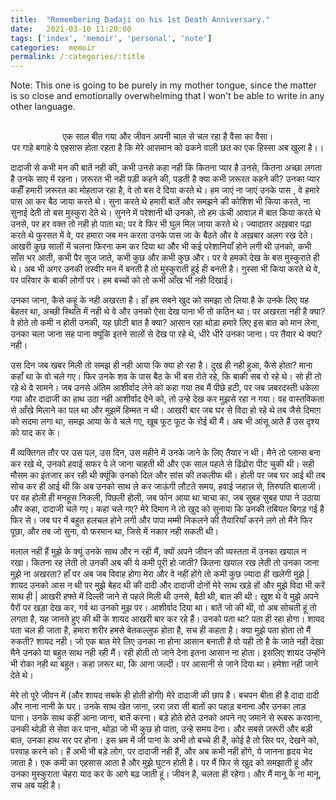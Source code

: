 ```yaml
---
title:  "Remembering Dadaji on his 1st Death Anniversary."
date:   2021-03-10 11:20:00
tags: ['index', 'memoir', 'personal', 'note']
categories:  memoir
permalink: /:categories/:title
---
```

Note: This one is going to be purely in my mother tongue, since the matter is so close and emotionally overwhelming that I won't be able to write in any other language.
<br>
<br>

<p style="text-align: center;">
एक साल बीत गया और जीवन अपनी चाल से चल रहा है वैसा का वैसा।
<br>
पर गाहे बगाहे ये एहसास होता रहता है कि मेरे आसमान को ढकने वाली छत का एक हिस्सा अब खुला है।।
</p>

<p>
दादाजी से कभी मन की बातें नही की, कभी उनसे कहा नही कि कितना प्यार है उनसे, कितना अच्छा लगता है उनके साए में रहना। ज़रूरत भी नही पड़ी कहने की, पड़ती है क्या कभी ज़रूरत कहने की? उनका प्यार कहाँँ हमारी ज़रूरत का मोहताज रहा है,  वे तो बस दे दिया करते थे। हम जाएं ना जाएं उनके पास , वे  हमारे पास आ कर बैठ जाया करते थे। सुना करते थे हमारी बातें और समझने की कोशिश भी किया करते, ना सुनाई देती तो बस मुस्कुरा देते थे। सुनने में परेशानी थी उनको, तो हम ऊंची आवाज़ में बात किया करते थे उनसे, पर हर वक्त तो नही हो पाता था; पर वे फिर भी घुल मिल जाया करते थे। ज्यादातर अख़बार पढ़ा करते थे फुरसत में वे, पर हमारा जब मन करता उनके पास जा के बैठते और वे अख़बार अलग रख देते। आखरी कुछ सालों में चलना फिरना कम कर दिया था और भी कई परेशानियाँ होने लगी थी उनको, कभी साँस भर आती, कभी पैर सूज जाते, कभी कुछ और कभी कुछ और। पर वे  हमको देख के बस मुस्कुराते ही थे। अब भी अगर उनकी तस्वीर मन में बनती है तो मुस्कुराती हुई ही बनती है। गुस्सा भी किया करते थे वे, पर परिवार के बाकी लोगों पर। हम बच्चों को तो कभी आँख भी नही दिखाई।
</p>
<p>
उनका जाना, कैसे कहूं के नही अखरता है। हाँ हम सबने खुद को समझा तो लिया है के उनके लिए यह बेहतर था, अच्छी स्थिति में नही थे वे और उनको ऐसा देख पाना भी तो कठिन था। पर अखरता नही है क्या? वे होते तो कमी न होती उनकी, यह छोटी बात है क्या? आसान रहा थोड़ा हमारे लिए इस बात को मान लेना, उनका चला जाना सह पाना क्यूंकि इतने सालों से देख पा रहे थे, धीरे धीरे उनका जाना। पर तैयार थे क्या? नही।
</p>
<p>
उस दिन जब खबर मिली तो समझ ही नही आया कि क्या हो रहा है। दुख ही नही हुआ, कैसे होता? माना कहाँ था के वो चले गए। फिर उनके शव के पास बैठ के भी बस रोते रहे, कि बाकी सब रो रहे थे। सो ही तो रहे थे वे सामने। जब उनसे अंतिम आशीर्वाद लेने को कहा गया तब मैं पीछे हटी, पर जब ज़बरदस्ती धकेला गया और दादाजी का हाथ उठा नही आशीर्वाद देने को, तो उन्हे देख कर मुझसे रहा न गया। वह वास्तविकता से आँखे मिलाने का पल था और मुझमें हिम्मत न थी। आखरी बार जब घर से विदा हो रहे थे तब जैसे दिमाग़ को सदमा लगा था, समझ आया के वे चले गए, खूब फूट फूट के रोई थी मैं। अब भी आंसू आते हैं उस दृश्य को याद कर के।

</p>
<p>
मैं व्यक्तिगत तौर पर उस पल, उस दिन, उस महीने में उनके जाने के लिए तैयार न थी। मैने तो प्लान्स बना कर रखे थे, उनको हवाई सफर पे ले जाना चाहती थी और एक साल पहले से ढिंढोरा पीट चुकी थी। सही मौसम का इंतजार कर रही थी क्यूंकि उनको दिल और सांस की तकलीफ थी। होली पर जब घर आई थी तब सोच कर ही आई थी कि अब उनको साथ ले कर जाऊंगी लौटते समय, हवाई जहाज़ से, तिरुपति बालाजी। पर वह होली ही मनहूस निकली, पिछली होली, जब फोन आया था चाचा का, जब सुबह सुबह पापा ने उठाया और कहा, दादाजी चले गए। कहां चले गए? मेरे दिमाग ने तो खुद को सुनाया कि उनकी तबियत बिगड़ गई है फिर से। जब घर में बहुत हलचल होने लगी और पापा मम्मी निकलने की तैयारियाँ करने लगे तो मैंने फिर पूछा, और तब जो सुना, वो फरमान था, जिसे में नकार नही सकती थी।
</p>

<p>
मलाल नही हैं मुझे के क्यूं उनके साथ और न रही मैं, क्यों अपने जीवन की व्यस्तता में उनका खयाल न रखा। कितना रह लेती तो उनकी अब की ये कमी पूरी हो जाती? कितना खयाल रख लेती तो उनका जाना मुझे ना अखरता? हाँ पर अब जब विवाह होगा मेरा और वे नहीं होंगे तो कमी कुछ ज़्यादा ही खलेगी मुझे | शायद उनको आस न थी पर मुझे बेहद थी की दादी और दादाजी दोनों मेरे साथ खड़े हों और मुझे विदा भी करें साथ ही | आखरी हफ्ते में दिल्ली जाने से पहले मिली थी उनसे, बैठी थी, बात की थी। खुश थे वे मुझे अपने पैरों पर खड़ा देख कर, गर्व था उनको मुझ पर। आशीर्वाद दिया था। बातें जो की थी, वो अब सोचती हूं तो लगता है, यह जानते हुए की थी के शायद आखरी बार कर रहे हैं। उनको पता था? पता ही रहा होगा। शायद पता चल ही जाता है, हमारा शरीर हमसे बेतकल्लुफ होता है, सच ही कहता है। क्या मुझे पता होता तो मैं रुकती? शायद नही। जो एक बात मेरे लिए उनका ना होना आसान बनाती है वो यही तो है के जाते नही देखा मैने उनको या बहुत साथ नही रही मैं। रही होती तो जाने देना इतना आसान ना होता। इसलिए शायद उन्होंने भी रोका नही था बहुत। कहा ज़रूर था, कि आना जल्दी। पर आसानी से जाने दिया था। हमेशा नही जाने देते थे।
</p>
<p>
मेरे तो पूरे जीवन में (और शायद सबके ही होती होगी) मेरे दादाजी की छाप है। बचपन बीता ही है दादा दादी और नाना नानी के घर। उनके साथ खेत जाना, ज़रा ज़रा सी बातों का पहाड़ बनाना और उनका लाड़ पाना। उनके साथ कहीं आना जाना, बातें करना। बड़े होते होते उनको अपने नए जमाने से रूबरू करवाना, उनकी थोड़ी से सेवा कर पाना, थोड़ा जो भी कुछ हो पाता, उन्हे समय देना। और सबसे ज़रूरी और बड़ी बात, उनका हाथ सर पर होना। इस भ्रम में जी पाना के अभी तो बच्चे ही हैं, कोई है तो सिर पर, देखने को, परवाह करने को। हैं अभी भी बड़े लोग, पर दादाजी नही हैं, और अब कभी नही होंगे, ये जानना हृदय भेद जाता है। एक कमी का एहसास आता है और मुझे घुटन होती है। पर मैं फिर से खुद को समझाती हूं और उनका मुस्कुराता चेहरा याद कर के आगे बढ़ जाती हूं। जीवन है, चलता ही रहेगा। और मैं मानू के ना मानू, सच अब यही है।
</p>
